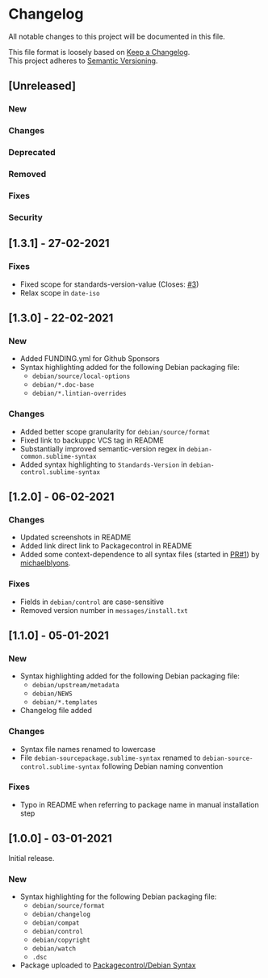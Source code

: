 # Changelog

All notable changes to this project will be documented in this file.

This file format is loosely based on [Keep a Changelog](https://keepachangelog.com/en/1.0.0/).\
This project adheres to [Semantic Versioning](https://semver.org/spec/v2.0.0.html).

## [Unreleased]

### New
### Changes
### Deprecated
### Removed
### Fixes
### Security

## [1.3.1] - 27-02-2021

### Fixes
- Fixed scope for standards-version-value (Closes: [#3](https://github.com/barnumbirr/sublime-debian/issues/3))
- Relax scope in `date-iso`

## [1.3.0] - 22-02-2021

### New
- Added FUNDING.yml for Github Sponsors
- Syntax highlighting added for the following Debian packaging file:
     - `debian/source/local-options`
     - `debian/*.doc-base`
     - `debian/*.lintian-overrides`

### Changes
- Added better scope granularity for `debian/source/format`
- Fixed link to backuppc VCS tag in README
- Substantially improved semantic-version regex in `debian-common.sublime-syntax`
- Added syntax highlighting to `Standards-Version` in `debian-control.sublime-syntax`

## [1.2.0] - 06-02-2021

### Changes
- Updated screenshots in README
- Added link direct link to Packagecontrol in README
- Added some context-dependence to all syntax files (started in
[PR#1](https://github.com/barnumbirr/sublime-debian/pull/1)) by [michaelblyons](https://github.com/michaelblyons).

### Fixes
- Fields in `debian/control` are case-sensitive
- Removed version number in `messages/install.txt`

## [1.1.0] - 05-01-2021

### New
- Syntax highlighting added for the following Debian packaging file:
     - `debian/upstream/metadata`
     - `debian/NEWS`
     - `debian/*.templates`
- Changelog file added

### Changes
- Syntax file names renamed to lowercase
- File `debian-sourcepackage.sublime-syntax` renamed to `debian-source-control.sublime-syntax` following Debian naming convention

### Fixes
- Typo in README when referring to package name in manual installation step

## [1.0.0] - 03-01-2021

Initial release.

### New
- Syntax highlighting for the following Debian packaging file:
    -   `debian/source/format`
    -   `debian/changelog`
    -   `debian/compat`
    -   `debian/control`
    -   `debian/copyright`
    -   `debian/watch`
    -   `.dsc`
- Package uploaded to [Packagecontrol/Debian Syntax](https://packagecontrol.io/packages/Debian%20Syntax)
